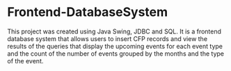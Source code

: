 # Frontend-DatabaseSystem

This project was created using Java Swing, JDBC and SQL.
It is a frontend database system that allows users to insert CFP records and view the results of the queries that display the upcoming events for each event type and the count of the number of events grouped by the months and the type of the event. 
